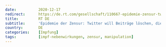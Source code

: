 ```yaml
---
date:          2020-12-17
redirect:      https://de.rt.com/gesellschaft/110667-epidemie-zensur-twitter-will-beitrage-impfschaden-loschen/
title:         RT DE
subtitle:      'Epidemie der Zensur: Twitter will Beiträge löschen, die auf mögliche Impfschäden hinweisen'
country:       DE
categories:    [Impfung]
tags:          [impf-nebenwirkungen, zensur, manipulation]
---
```

